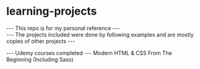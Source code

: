# learning-projects
--- This repo is for my personal reference --- <br>
--- The projects included were done by following examples and are mostly copies of other projects ---

--- Udemy courses completed ---
Modern HTML & CSS From The Beginning (Including Sass)
